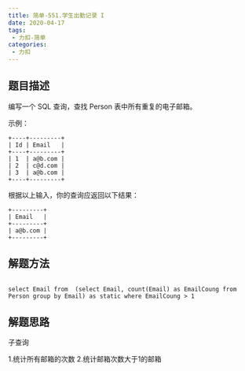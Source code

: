 ```yaml
---
title: 简单-551.学生出勤记录 I
date: 2020-04-17
tags:
 - 力扣-简单
categories: 
 - 力扣
---
```

## 题目描述
编写一个 SQL 查询，查找 Person 表中所有重复的电子邮箱。

示例：
```
+----+---------+
| Id | Email   |
+----+---------+
| 1  | a@b.com |
| 2  | c@d.com |
| 3  | a@b.com |
+----+---------+
```
根据以上输入，你的查询应返回以下结果：
```
+---------+
| Email   |
+---------+
| a@b.com |
+---------+
```

## 解题方法

```

select Email from  (select Email, count(Email) as EmailCoung from Person group by Email) as static where EmailCoung > 1
```
## 解题思路
子查询 


1.统计所有邮箱的次数
2.统计邮箱次数大于1的邮箱